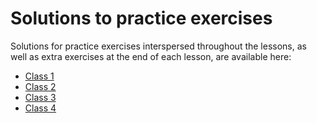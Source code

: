 # Solutions to practice exercises

Solutions for practice exercises interspersed throughout the lessons,
as well as extra exercises at the end of each lesson,
are available here:

- [Class 1](class1_solutions.md)
- [Class 2](class2_solutions.md)
- [Class 3](class3_solutions.md)
- [Class 4](class4_solutions.md)
